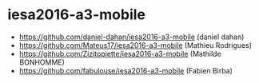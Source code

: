 # iesa2016-a3-mobile

* https://github.com/daniel-dahan/iesa2016-a3-mobile (daniel dahan)
* https://github.com/Mateus17/iesa2016-a3-mobile (Mathieu Rodrigues)
* https://github.com/Zizitopiette/iesa2016-a3-mobile (Mathilde BONHOMME)
* https://github.com/fabulouse/iesa2016-a3-mobile (Fabien Birba)
